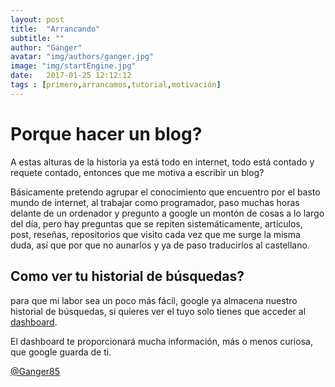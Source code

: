 ```yaml
---
layout: post
title:  "Arrancando"
subtitle: ""
author: "Ganger"
avatar: "img/authors/ganger.jpg"
image: "img/startEngine.jpg"
date:   2017-01-25 12:12:12
tags : [primero,arrancamos,tutorial,motivación]
---
```

# Porque hacer un blog?

A estas alturas de la historia ya está todo en internet, todo está contado y requete contado, entonces que me motiva a escribir un blog?

Básicamente pretendo agrupar el conocimiento que encuentro por el basto mundo de internet, al trabajar como programador, paso muchas horas delante de un ordenador y pregunto a google un montón de cosas a lo largo del día, pero hay preguntas que se repiten sistemáticamente, artículos, post, reseñas, repositorios que visito cada vez que me surge la misma duda, así que por que no aunarlos y ya de paso traducirlos al castellano.

## Como ver tu historial de búsquedas?


para que mi labor sea un poco más fácil, google ya almacena nuestro historial de búsquedas, si quieres ver el tuyo solo tienes que acceder al [dashboard](http://www.google.com/settings/dashboard).

El dashboard te proporcionará mucha información, más o menos curiosa, que google guarda de ti.

[@Ganger85](http://twitter.com/ganger85)
